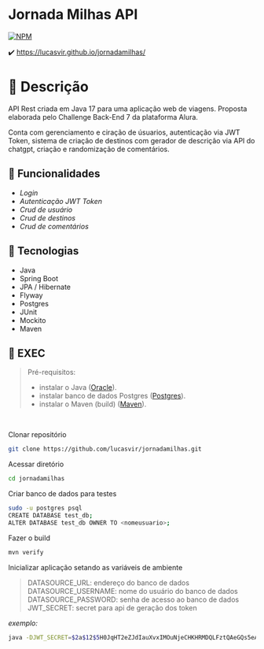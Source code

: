 # Jornada Milhas API
[![NPM](https://img.shields.io/npm/l/react)](https://github.com/lucasvir/jornadamilhas/blob/main/LICENSE)

✔️ https://lucasvir.github.io/jornadamilhas/

# :scroll: Descrição

API Rest criada em Java 17 para uma aplicação web de viagens. Proposta elaborada pelo Challenge Back-End 7 da plataforma Alura.

Conta com gerenciamento e ciração de úsuarios, autenticação via JWT Token, sistema de criação de destinos com gerador de descrição via API do chatgpt, criação e randomização de comentários.

## :wrench: Funcionalidades

- *Login*
- *Autenticação JWT Token*
- *Crud de usuário*
- *Crud de destinos*
- *Crud de comentários*

## :toolbox: Tecnologias

- Java
- Spring Boot
- JPA / Hibernate
- Flyway
- Postgres
- JUnit
- Mockito
- Maven

## :construction: EXEC

> Pré-requisitos:
> - instalar o Java ([Oracle](https://www.oracle.com/java/technologies/downloads/)).
> - instalar banco de dados Postgres ([Postgres](https://www.postgresql.org/download/)).
> - instalar o Maven (build) ([Maven](https://maven.apache.org/install.html)).

<br />

Clonar repositório
```bash
git clone https://github.com/lucasvir/jornadamilhas.git
```

Acessar diretório
```bash
cd jornadamilhas
```

Criar banco de dados para testes
```bash
sudo -u postgres psql
CREATE DATABASE test_db;
ALTER DATABASE test_db OWNER TO <nomeusuario>;
```

Fazer o build
```bash
mvn verify
```

Inicializar aplicação setando as variáveis de ambiente
> DATASOURCE_URL: endereço do banco de dados <br />
> DATASOURCE_USERNAME: nome do usuário do banco de dados <br />
> DATASOURCE_PASSWORD: senha de acesso ao banco de dados <br />
> JWT_SECRET: secret para api de geração dos token <br />

*exemplo:*
```bash
java -DJWT_SECRET=$2a$12$5H0JqHT2eZJdIauXvxIMOuNjeCHKHRMDQLFztQAeGQs5eAGCANzje -DDATASOURCE_URL=jdbc:postgresql://localhost:5432/milhas_test -DDATASOURCE_USERNAME=root -DDATASOURCE_PASSWORD=root -jar target/api-0.0.1-SNAPSHOT.jar
```
